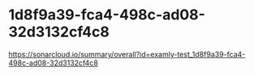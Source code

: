 # 1d8f9a39-fca4-498c-ad08-32d3132cf4c8
https://sonarcloud.io/summary/overall?id=examly-test_1d8f9a39-fca4-498c-ad08-32d3132cf4c8
